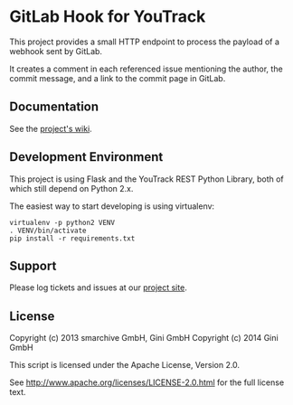 GitLab Hook for YouTrack
========================

This project provides a small HTTP endpoint to process the payload of a webhook
sent by GitLab.

It creates a comment in each referenced issue mentioning the author, the commit
message, and a link to the commit page in GitLab.


Documentation
-------------

See the [project's wiki](https://github.com/gini/youtrack-githook/wiki).


Development Environment
-----------------------

This project is using Flask and the YouTrack REST Python Library, both of which
still depend on Python 2.x.

The easiest way to start developing is using virtualenv:

    virtualenv -p python2 VENV
    . VENV/bin/activate
    pip install -r requirements.txt


Support
-------

Please log tickets and issues at our [project site](https://github.com/gini/youtrack-githook/issues).


License
-------

Copyright (c) 2013 smarchive GmbH, Gini GmbH
Copyright (c) 2014 Gini GmbH

This script is licensed under the Apache License, Version 2.0.

See http://www.apache.org/licenses/LICENSE-2.0.html for the full license text.
